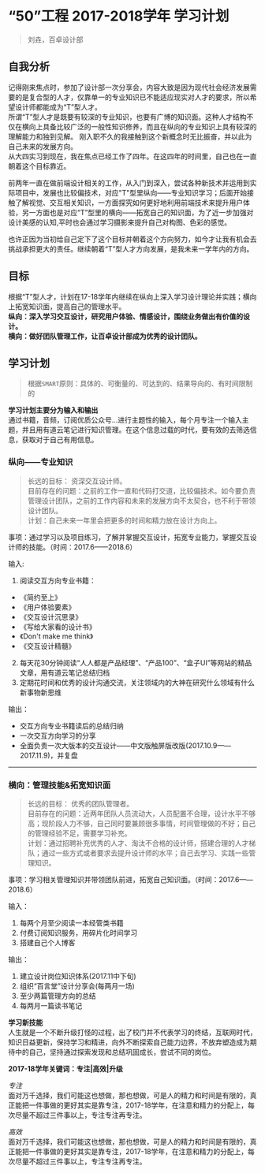 # “50”工程 2017-2018学年 学习计划

> 刘垚，百卓设计部

## 自我分析
记得刚来焦点时，参加了设计部一次分享会，内容大致是因为现代社会经济发展需要的是复合型的人才，仅靠单一的专业知识已不能适应现实对人才的要求，所以希望设计师都能成为“T”型人才。  
所谓“T”型人才是既要有较深的专业知识，也要有广博的知识面。这种人才结构不仅在横向上具备比较广泛的一般性知识修养，而且在纵向的专业知识上具有较深的理解能力和独到见解。
刚入职不久的我接触到这个新概念时无比振奋，并以此为自己未来的发展方向。  
从大四实习到现在，我在焦点已经工作了四年。在这四年的时间里，自己也在一直朝着这个目标靠近。

前两年一直在做前端设计相关的工作，从入门到深入，尝试各种新技术并运用到实际项目中，发展也比较偏技术，对应"T"型里纵向——专业知识学习；后面开始接触了解视觉、交互相关知识，一方面探究如何更好地利用前端技术来提升用户体验，另一方面也是对应“T”型里的横向——拓宽自己的知识面，为了近一步加强对设计美感的认知,平时也会通过学习摄影来提升自己对构图、色彩的感觉。

也许正因为当初给自己定下了这个目标并朝着这个方向努力，如今才让我有机会去挑战承担更大的责任。继续朝着“T”型人才方向发展，是我未来一学年内的方向。


## 目标
根据“T”型人才，计划在17-18学年内继续在纵向上深入学习设计理论并实践；横向上拓宽知识面，提高自己的管理水平。  
**纵向：深入学习交互设计，研究用户体验、情感设计，围绕业务做出有价值的设计。**  
**横向：做好团队管理工作，让百卓设计部成为优秀的设计团队。**  


## 学习计划
> 根据`SMART`原则：具体的、可衡量的、可达到的、结果导向的、有时间限制的

**学习计划主要分为输入和输出**  
通过书籍，音频，订阅优质公众号...进行主题性的输入，每个月专注一个输入主题，并且用有道云笔记进行知识管理。在这个信息过载的时代，要有效的去筛选信息，获取对于自己有用信息。


### 纵向——专业知识  

> 长远的目标： 资深交互设计师。   
> 目前存在的问题：之前的工作一直和代码打交道，比较偏技术。如今要负责管理设计团队，之前的工作内容和未来的发展方向不太契合，也不利于带领设计团队。  
> 计划：自己未来一年里会把更多的时间和精力放在设计方向上。


事项：通过学习以及项目练习，了解并掌握交互设计，拓宽专业能力，掌握交互设计师的技能。（时间：2017.6——2018.6） 
 
输入:   
1. 阅读交互方向专业书籍：    
- 《简约至上》  
- 《用户体验要素》  
- 《交互设计沉思录》  
- 《写给大家看的设计书》  
- 《Don't make me think》  
- 《交互设计精髓》   
2. 每天花30分钟阅读“人人都是产品经理”、“产品100”、“盒子UI”等网站的精品文章，用有道云笔记总结归档  
3. 定期花时间和优秀的设计沟通交流，关注领域内的大神在研究什么领域有什么新事物新思维

输出：  
- 交互方向专业书籍读后的总结归纳  
- 一次交互方向学习的分享  
- 全面负责一次大版本的交互设计——中文版触屏版改版(2017.10.9——2017.11.9)，并复盘


----------



### 横向：管理技能&拓宽知识面
> 长远的目标： 优秀的团队管理者。   
> 目前存在的问题：近两年团队人员流动大，人员配置不合理，设计水平不够高；现阶段人力不够，自己同时要兼顾很多事情，时间管理做的不好；自己的管理经验不足，需要学习补充。  
> 计划：通过招聘补充优秀的人才、淘汰不合格的设计师，搭建合理的人才梯队；通过一些方式或者要求去提升设计师的水平；自己去学习、实践一些管理知识。
  

事项：学习相关管理知识并带领团队前进，拓宽自己知识面。（时间：2017.6——2018.6） 

输入：  
1. 每两个月至少阅读一本经管类书籍  
2. 付费订阅知识服务，用碎片化时间学习
3. 搭建自己个人博客


输出：  
1. 建立设计岗位知识体系(2017.11中下旬)  
2. 组织“百言堂”设计分享会(每两月一场)  
3. 至少两篇管理方向的总结  
4. 每两月一篇读书笔记  



**学习新技能**  
人生就是一个不断升级打怪的过程，出了校门并不代表学习的终结，互联网时代，知识日益更新，保持学习和精进，向外不断探索自己能力边界，不放弃塑造成为期待中的自己，坚持通过探索发现和总结巩固成长，尝试不同的岗位。


**2017-18学年关键词：专注|高效|升级**  

  
*专注*  
面对万千选择，我们可能这也想做，那也想做，可是人的精力和时间是有限的，真正能把一件事做的更好其实是靠专注，2017-18学年，在注意和精力的分配上，每次尽量不超过三件事以上，专注专注再专注。

*高效*  
面对万千选择，我们可能这也想做，那也想做，可是人的精力和时间是有限的，真正能把一件事做的更好其实是靠专注，2017-18学年，在注意和精力的分配上，每次尽量不超过三件事以上，专注专注再专注。


